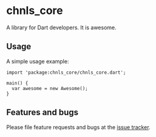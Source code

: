 # chnls_core

A library for Dart developers. It is awesome.

## Usage

A simple usage example:

    import 'package:chnls_core/chnls_core.dart';

    main() {
      var awesome = new Awesome();
    }

## Features and bugs

Please file feature requests and bugs at the [issue tracker][tracker].

[tracker]: http://example.com/issues/replaceme
